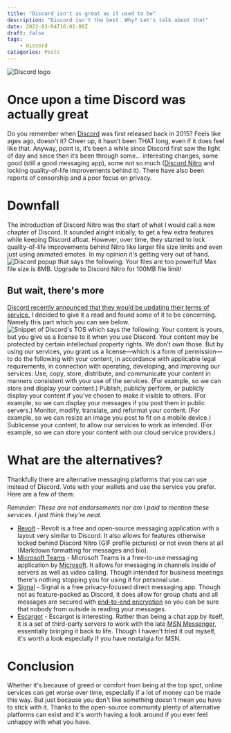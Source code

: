 ```yaml
---
title: "Discord isn't as great as it used to be"
description: "Discord isn't the best. Why? Let's talk about that"
date: 2022-03-04T16:02:00Z
draft: false
tags: 
    - discord
catagories: Posts
---
```


![Discord logo](/Discord_logo.svg.png "Imagine a place... yeah...")
# Once upon a time Discord was actually great
Do you remember when [Discord](https://discord.com) was first released back in 2015? Feels like ages ago, doesn't it? Cheer up, it hasn’t been THAT long, even if it does feel like that. Anyway, point is, it’s been a while since Discord first saw the light of day and since then it’s been through some… interesting changes, some good (still a good messaging app), some not so much ([Discord Nitro](https://discord.com/nitro) and locking quality-of-life improvements behind it). There have also been reports of censorship and a poor focus on privacy.

# Downfall
The introduction of Discord Nitro was the start of what I would call a new chapter of Discord. It sounded alright initially, to get a few extra features while keeping Discord afloat. However, over time, they started to lock quality-of-life improvements behind Nitro like larger file size limits and even just using animated emotes. In my opinion it's getting very out of hand.
![Discord popup that says the following: Your files are too powerful! Max file size is 8MB. Upgrade to Discord Nitro for 100MB file limit!](https://pbs.twimg.com/media/FEQX2rwWUAkhKjM?format=jpg&name=medium "Even uploading files more than 8MB in size requires a subscription")

## But wait, there's more
[Discord recently announced that they would be updating their terms of service.](https://discord.com/terms) I decided to give it a read and found some of it to be concerning. Namely this part which you can see below.
![Snippet of Discord's TOS which says the following: Your content is yours, but you give us a license to it when you use Discord. Your content may be protected by certain intellectual property rights. We don’t own those. But by using our services, you grant us a license—which is a form of permission—to do the following with your content, in accordance with applicable legal requirements, in connection with operating, developing, and improving our services: Use, copy, store, distribute, and communicate your content in manners consistent with your use of the services. (For example, so we can store and display your content.) Publish, publicly perform, or publicly display your content if you’ve chosen to make it visible to others. (For example, so we can display your messages if you post them in public servers.) Monitor, modify, translate, and reformat your content. (For example, so we can resize an image you post to fit on a mobile device.) Sublicense your content, to allow our services to work as intended. (For example, so we can store your content with our cloud service providers.)](https://cdn.discordapp.com/attachments/523823849490350081/947186154904625232/unknown.png "Discord can basically do whatever they want with your messages. They can also hold onto this content forever, even if you delete your account and/or messages.")

# What are the alternatives?
Thankfully there are alternative messaging platforms that you can use instead of Discord. Vote with your wallets and use the service you prefer. Here are a few of them:

*Reminder: These are not endorsements nor am I paid to mention these services. I just think they're neat.*
- [Revolt](https://revolt.chat) - Revolt is a free and open-source messaging application with a layout very similar to Discord. It also allows for features otherwise locked behind Discord Nitro (GIF profile pictures) or not even there at all (Markdown formatting for messages and bio).
- [Microsoft Teams](https://www.microsoft.com/en-GB/microsoft-teams/group-chat-software/) - Microsoft Teams is a free-to-use messaging application by [Microsoft](https://www.microsoft.com). It allows for messaging in channels inside of servers as well as video calling. Though intended for business meetings there's nothing stopping you for using it for personal use.
- [Signal](https://www.signal.org) - Signal is a free privacy-focused direct messaging app. Though not as feature-packed as Discord, it does allow for group chats and all messages are secured with [end-to-end encryption](https://en.wikipedia.org/wiki/End-to-end_encryption) so you can be sure that nobody from outside is reading your messages.
- [Escargot](https://escargot.chat) - Escargot is interesting. Rather than being a chat app by itself, it is a set of third-party servers to work with the late [MSN Messenger](https://en.wikipedia.org/wiki/Windows_Live_Messenger), essentially bringing it back to life. Though I haven't tried it out myself, it's worth a look especially if you have nostalgia for MSN.

# Conclusion
Whether it's because of greed or comfort from being at the top spot, online services can get worse over time, especially if a lot of money can be made this way. But just because you don't like something doesn't mean you have to stick with it. Thanks to the open-source community plenty of alternative platforms can exist and it's worth having a look around if you ever feel unhappy with what you have.
